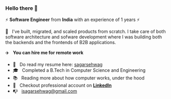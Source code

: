 ### Hello there 👋

:zap:  **Software Engineer** from **India** with an experience of 1 years :zap:

:rocket: &nbsp; I've built, migrated, and scaled products from scratch. I take care of both software architecture and sofware development where I was building both the backends and the frontends of B2B applications.

:airplane: &nbsp; **You can hire me for remote work**

- :briefcase: &nbsp; Do read my resume here: [sagarsehwag](https://drive.google.com/file/d/1geBOYVWzrJQNB_HCGXERw4gjuu9LEhrE/view?usp=sharing)
- :mortar_board: &nbsp; Completed a B.Tech in Computer Science and Engineering
- :books:  &nbsp; Reading more about how computer works, under the hood
- :tada: &nbsp; Checkout professional account on **[LinkedIn](https://linkedin.com/in/sagarsehwag)**
- :mailbox_with_no_mail: &nbsp; isagarsehwag@gmail.com

<!--
**sagarsehwag/sagarsehwag** is a ✨ _special_ ✨ repository because its `README.md` (this file) appears on your GitHub profile.

Here are some ideas to get you started:

- 🔭 I’m currently working on ...
- 🌱 I’m currently learning ...
- 👯 I’m looking to collaborate on ...
- 🤔 I’m looking for help with ...
- 💬 Ask me about ...
- 📫 How to reach me: ...
- 😄 Pronouns: ...
- ⚡ Fun fact: ...
-->
